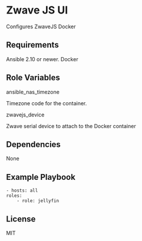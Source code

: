 # Zwave JS UI

Configures ZwaveJS Docker

## Requirements

Ansible 2.10 or newer.
Docker

## Role Variables

  ansible_nas_timezone

Timezone code for the container.

  zwavejs_device

Zwave serial device to attach to the Docker container

## Dependencies

None

## Example Playbook

    - hosts: all
    roles:
        - role: jellyfin

## License

MIT
